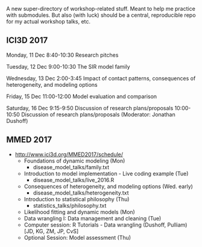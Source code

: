A new super-directory of workshop-related stuff. Meant to help me practice with submodules. But also (with luck) should be a central, reproducible repo for my actual workshop talks, etc.

## ICI3D 2017

Monday, 11 Dec
	8:40-10:30 Research pitches

Tuesday, 12 Dec
	9:00-10:30 The SIR model family 

Wednesday, 13 Dec
	2:00-3:45 Impact of contact patterns, consequences of heterogeneity, and modeling options

Friday, 15 Dec
	11:00-12:00 Model evaluation and comparison

Saturday, 16 Dec
	9:15-9:50 Discussion of research plans/proposals
	10:00-10:50 Discussion of research plans/proposals (Moderator: Jonathan Dushoff)

## MMED 2017

* http://www.ici3d.org/MMED2017/schedule/
	* Foundations of dynamic modeling (Mon)
		* disease_model_talks/family.txt
	* Introduction to model implementation  - Live coding example (Tue)
		* disease_model_talks/live_2016.R
	* Consequences of heterogeneity, and modeling options  (Wed. early)
		* disease_model_talks/heterogeneity.txt
	* Introduction to statistical philosophy (Thu)
		* statistics_talks/philosophy.txt
	* Likelihood fitting and dynamic models (Mon)
	* Data wrangling I: Data management and cleaning  (Tue)
	* Computer session: R Tutorials - Data wrangling (Dushoff, Pulliam) [JD, KG, ZM, JP, CvS]
	* Optional Session: Model assessment  (Thu)

